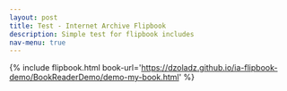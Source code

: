 ```yaml
---
layout: post
title: Test - Internet Archive Flipbook
description: Simple test for flipbook includes
nav-menu: true
---
```




{% include flipbook.html book-url='https://dzoladz.github.io/ia-flipbook-demo/BookReaderDemo/demo-my-book.html' %}